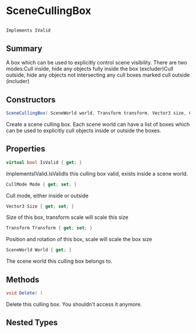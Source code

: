 # SceneCullingBox

## 
```c#
Implements IValid
```

## Summary

A box which can be used to explicitly control scene visibility.
There are two modes:Cull inside, hide any objects fully inside the box (excluder)Cull outside, hide any objects not intersecting any cull boxes marked cull outside (includer)
## Constructors

```c#
SceneCullingBox( SceneWorld world, Transform transform, Vector3 size, CullMode mode) 
```
Create a scene culling box.
Each scene world can have a list of boxes which can be used to explicitly cull objects inside or outside the boxes.
## Properties

```c#
virtual bool IsValid { get; } 
```
ImplementsIValid.IsValidIs this culling box valid, exists inside a scene world.
```c#
CullMode Mode { get; set; } 
```
Cull mode, either inside or outside
```c#
Vector3 Size { get; set; } 
```
Size of this box, transform scale will scale this size
```c#
Transform Transform { get; set; } 
```
Position and rotation of this box, scale will scale the box size
```c#
SceneWorld World { get; } 
```
The scene world this culling box belongs to.
## Methods

```c#
void Delete( ) 
```
Delete this culling box. You shouldn't access it anymore.
## Nested Types

